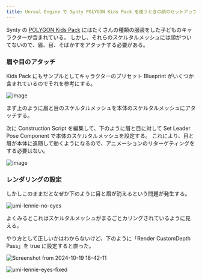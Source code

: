 ```yaml
---
title: Unreal Engine で Synty POLYGON Kids Pack を使うときの顔のセットアップ
---
```


Synty の [POLYGON Kids Pack](https://syntystore.com/products/polygon-kids-pack?_pos=1&_psq=kid&_ss=e&_v=1.0) にはたくさんの種類の服装をした子どものキャラクターが含まれている。
しかし、それらのスケルタルメッシュには顔がついてないので、眉、目、そばかすをアタッチする必要がある。

### 眉や目のアタッチ

Kids Pack にもサンプルとしてキャラクターのプリセット Blueprint がいくつか含まれているのでそれを参考にする。

![image](https://github.com/user-attachments/assets/e60be7b5-698a-4822-94e3-3a7f24bc5fdc)

まず上のように眉と目のスケルタルメッシュを本体のスケルタルメッシュにアタッチする。

次に Construction Script を編集して、下のように眉と目に対して Set Leader Pose Component で本体のスケルタルメッシュを設定する。
これにより、目と眉が本体に追随して動くようになるので、アニメーションのリターゲティングをする必要はない。

![image](https://github.com/user-attachments/assets/91ba3bc9-30c7-48b0-a174-b43f088c20c8)

### レンダリングの設定

しかしこのままだとなぜか下のように目と眉が消えるという問題が発生する。

![umi-lennie-no-eyes](https://github.com/user-attachments/assets/dd34f933-1d01-4ec2-a54e-b89dbd8980fc)

よくみるとこれはスケルタルメッシュがまるごとカリングされているように見える。

やり方として正しいかはわからないけど、下のように「Render CustomDepth Pass」を true に設定すると直った。

![Screenshot from 2024-10-19 18-42-11](https://github.com/user-attachments/assets/df65a165-9d83-40af-aede-31476e8d568e)

![umi-lennie-eyes-fixed](https://github.com/user-attachments/assets/6ddce07c-7ebd-4f9f-b9e3-78a6897acb7a)
